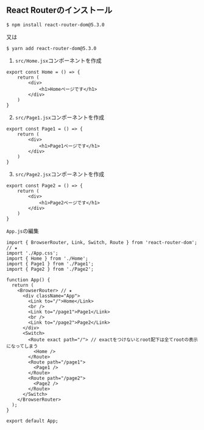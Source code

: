 ## React Routerのインストール

`$ npm install react-router-dom@5.3.0`<br>

又は<br>

`$ yarn add react-router-dom@5.3.0`<br>

1. `src/Home.jsx`コンポーネントを作成<br>

```
export const Home = () => {
    return (
        <div>
            <h1>Homeページです</h1>
        </div>
    )
}
```

2. `src/Page1.jsx`コンポーネントを作成<br>

```
export const Page1 = () => {
    return (
        <div>
            <h1>Page1ページです</h1>
        </div>
    )
}
```

3. `src/Page2.jsx`コンポーネントを作成<br>

```
export const Page2 = () => {
    return (
        <div>
            <h1>Page2ページです</h1>
        </div>
    )
}
```

`App.js`の編集<br>

```
import { BrowserRouter, Link, Switch, Route } from 'react-router-dom'; // ★
import './App.css';
import { Home } from './Home';
import { Page1 } from './Page1';
import { Page2 } from './Page2';

function App() {
  return (
    <BrowserRouter> // ★
      <div className="App">
        <Link to="/">Home</Link>
        <br />
        <Link to="/page1">Page1</Link>
        <br />
        <Link to="/page2">Page2</Link>
      </div>
      <Switch>
        <Route exact path="/"> // exactをつけないとroot配下は全てrootの表示になってしまう
          <Home />
        </Route>
        <Route path="/page1">
          <Page1 />
        </Route>
        <Route path="/page2">
          <Page2 />
        </Route>
      </Switch>
    </BrowserRouter>
  );
}

export default App;
```
